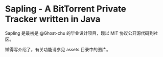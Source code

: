 # Sapling - A BitTorrent Private Tracker written in Java

Sapling 是最初是 @Ghost-chu 的毕业设计项目，现以 MIT 协议公开源代码到社区。


懒得写介绍了，有关功能请参见 assets 目录中的图片。
